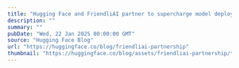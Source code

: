 ```yaml
---
title: "Hugging Face and FriendliAI partner to supercharge model deployment on the Hub"
description: ""
summary: ""
pubDate: "Wed, 22 Jan 2025 00:00:00 GMT"
source: "Hugging Face Blog"
url: "https://huggingface.co/blog/friendliai-partnership"
thumbnail: "https://huggingface.co/blog/assets/friendliai-partnership/thumbnail.png"
---
```


